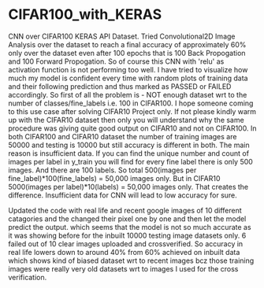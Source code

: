 # CIFAR100_with_KERAS
CNN over CIFAR100 KERAS API Dataset.
Tried Convolutional2D Image Analysis over the dataset to reach a final accuracy of approximately 60% only over the dataset even after 100 epochs that is 100 Back Propogation and 100 Forward Propogation.
So of course this CNN with 'relu' as activation function is not performing too well.
I have tried to visualize how much my model is confident every time with random plots of training data and their following prediction and thus marked as PASSED or FAILED accordingly.
So first of all the problem is - NOT enough dataset wrt to the number of classes/fine_labels i.e. 100 in CIFAR100.
I hope someone coming to this use case after solving CIFAR10 Project only. If not please kindly warm up with the CIFAR10 dataset then only you will understand why the same procedure was giving quite good output on CIFAR10 and not on CIFAR100.
In both CIFAR100 and CIFAR10 dataset the number of training images are 50000 and testing is 10000 but still accuracy is different in both. The main reason is insufficient data. If you can find the unique number and count of images per label in y_train you will find for every fine label there is only 500 images. And there are 100 labels. So total 500(images per fine_label)*100(fine_labels) = 50,000 images only.
But in CIFAR10 5000(images per label)*10(labels) = 50,000 images only.
That creates the difference. Insufficient data for CNN will lead to low accuracy for sure.

Updated the code with real life and recent google images of 10 different catagories and the changed their pixel one by one and then let the model predict the output.
which seems that the model is not so much accurate as it was showing before for the inbuilt 10000 testing image datasets only.
6 failed out of 10 clear images uploaded and crossverified. So accuracy in real life lowers down to around 40% from 60% achieved on inbuilt data which shows kind of biased dataset wrt to recent images bcz those training images were really very old datasets wrt to images I used for the cross verification.
